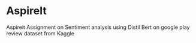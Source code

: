 # AspireIt
Aspireit Assignment on Sentiment analysis using Distil Bert on google play review dataset from Kaggle
